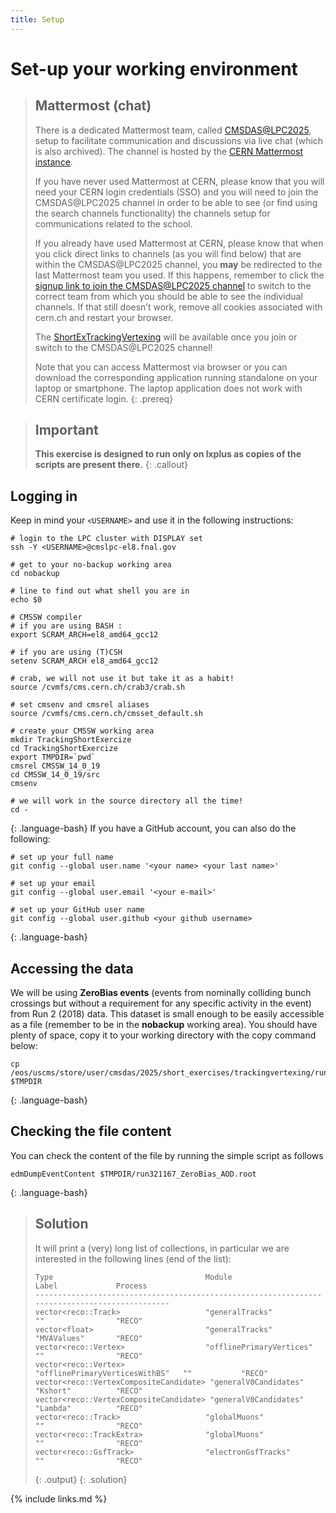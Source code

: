 ```yaml
---
title: Setup
---
```

# Set-up your working environment


> ## Mattermost (chat)
> There is a dedicated Mattermost team, called [CMSDAS@LPC2025](https://mattermost.web.cern.ch/cmsdaslpc2025/channels/town-square), setup to facilitate communication and discussions via live chat (which is also archived). The channel is hosted by the [CERN Mattermost instance](https://mattermost.web.cern.ch/).
> 
> If you have never used Mattermost at CERN, please know that you will need your CERN login credentials (SSO) and you will need to join the CMSDAS@LPC2025 channel in order to be able to see (or find using the search channels functionality) the channels setup for communications related to the school.
> 
> If you already have used Mattermost at CERN, please know that when you click direct links to channels (as you will find below) that are within the CMSDAS@LPC2025 channel, you **may** be redirected to the last Mattermost team you used. If this happens, remember to click the [signup link to join the CMSDAS@LPC2025 channel](https://mattermost.web.cern.ch/login?redirect_to=%2Fcmsdaslpc2025%2Fchannels%2Ftown-square) to switch to the correct team from which you should be able to see the individual channels. If that still doesn’t work, remove all cookies associated with cern.ch and restart your browser.
> 
> The [ShortExTrackingVertexing](https://mattermost.web.cern.ch/cmsdaslpc2025/channels/shortextrackingvertexing) will be available once you join or switch to the CMSDAS@LPC2025 channel!
> 
> Note that you can access Mattermost via browser or you can download the corresponding application running standalone on your laptop or smartphone. The laptop application does not work with CERN certificate login.
{: .prereq}

> ## Important
> **This exercise is designed to run only on lxplus as copies of the scripts are present there.**
{: .callout}
## Logging in
Keep in mind your `<USERNAME>` and use it in the following instructions:
~~~
# login to the LPC cluster with DISPLAY set
ssh -Y <USERNAME>@cmslpc-el8.fnal.gov

# get to your no-backup working area
cd nobackup

# line to find out what shell you are in
echo $0

# CMSSW compiler
# if you are using BASH :
export SCRAM_ARCH=el8_amd64_gcc12

# if you are using (T)CSH
setenv SCRAM_ARCH el8_amd64_gcc12

# crab, we will not use it but take it as a habit!
source /cvmfs/cms.cern.ch/crab3/crab.sh

# set cmsenv and cmsrel aliases 
source /cvmfs/cms.cern.ch/cmsset_default.sh

# create your CMSSW working area
mkdir TrackingShortExercize
cd TrackingShortExercize
export TMPDIR=`pwd`
cmsrel CMSSW_14_0_19
cd CMSSW_14_0_19/src
cmsenv

# we will work in the source directory all the time!
cd -
~~~
{: .language-bash}
If you have a GitHub account, you can also do the following:

~~~
# set up your full name
git config --global user.name '<your name> <your last name>'

# set up your email
git config --global user.email '<your e-mail>'

# set up your GitHub user name
git config --global user.github <your github username>
~~~
{: .language-bash}
## Accessing the data

We will be using **ZeroBias events** (events from nominally colliding bunch crossings but without a requirement for any specific activity in the event) from Run 2 (2018) data. This dataset is small enough to be easily accessible as a file (remember to be in the **nobackup** working area). You should have plenty of space, copy it to your working directory with the copy command below:

~~~
cp /eos/uscms/store/user/cmsdas/2025/short_exercises/trackingvertexing/run321167_ZeroBias_AOD.root $TMPDIR
~~~
{: .language-bash}
## Checking the file content

You can check the content of the file by running the simple script as follows
~~~
edmDumpEventContent $TMPDIR/run321167_ZeroBias_AOD.root
~~~
{: .language-bash}
> ## Solution
> It will print a (very) long list of collections, in particular we are interested in the following lines (end of the list):
> ```
> Type                                  Module                      Label             Process   
> ----------------------------------------------------------------------------------------------
> vector<reco::Track>                   "generalTracks"             ""                "RECO"
> vector<float>                         "generalTracks"             "MVAValues"       "RECO"
> vector<reco::Vertex>                  "offlinePrimaryVertices"    ""                "RECO"
> vector<reco::Vertex>                  "offlinePrimaryVerticesWithBS"   ""           "RECO"
> vector<reco::VertexCompositeCandidate> "generalV0Candidates"      "Kshort"          "RECO"
> vector<reco::VertexCompositeCandidate> "generalV0Candidates"      "Lambda"          "RECO"
> vector<reco::Track>                   "globalMuons"               ""                "RECO"
> vector<reco::TrackExtra>              "globalMuons"               ""                "RECO"
> vector<reco::GsfTrack>                "electronGsfTracks"         ""                "RECO"
> ```
> {: .output}
{: .solution}

{% include links.md %}
